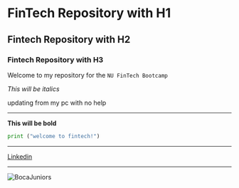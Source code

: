 # FinTech Repository with H1

## Fintech Repository with H2

### Fintech Repository with H3

Welcome to my repository for the `NU FinTech Bootcamp`

*This will be italics*

updating from my pc with no help

---

**This will be bold**


```python
print ("welcome to fintech!")
```

---

[Linkedin](https://www.linkedin.com/in/lucaspichonr/)

---

![BocaJuniors](http://cdn.sportspromedia.com/images/made/images/uploads/news/BocaAdidas_600_389.jpg)